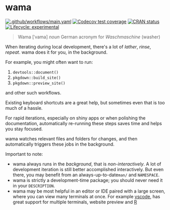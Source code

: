 # wama

<!-- badges: start -->
[![.github/workflows/main.yaml](https://github.com/maxheld83/wama/actions/workflows/main.yaml/badge.svg)](https://github.com/maxheld83/wama/actions/workflows/main.yaml)
[![Codecov test coverage](https://codecov.io/gh/maxheld83/wama/branch/master/graph/badge.svg)](https://codecov.io/gh/maxheld83/wama?branch=master)
[![CRAN status](https://www.r-pkg.org/badges/version/biblids)](https://CRAN.R-project.org/package=biblids)
[![Lifecycle: experimental](https://img.shields.io/badge/lifecycle-experimental-orange.svg)](https://lifecycle.r-lib.org/articles/stages.html#experimental)
<!-- badges: end -->

> Wama
> [ˈvama] *noun*
> German acronym for *Waschmaschine* (washer)

When iterating during local development, there's a lot of *lather*, *rinse*, *repeat*.
wama does it for you, in the background.

For example, you might often want to run:

1. `devtools::document()`
2. `pkgdown::build_site()`
3. `pkgdown::preview_site()`

and other such workflows.

Existing keyboard shortcuts are a great help, but sometimes even that is too much of a hassle.

For rapid iterations, especially on shiny apps or when polishing the documentation, automatically re-running these steps saves time and helps you stay focused.

wama watches relevant files and folders for changes, and then automatically triggers these jobs in the background.

Important to note:

- wama always runs in the *background*, that is *non-interactively*.
    A lot of development iteration is still better accomplished interactively.
    But even there, you may benefit from an always-up-to-date`man/` and `NAMESPACE`.
- wama is strictly a development-time package; you should never need it in your `DESCRIPTION`.
- wama may be most helpful in an editor or IDE paired with a large screen, where you can view many terminals at once.
    For example [vscode](http://code.visualstudio.com), has great support for multiple terminals, website preview and [R](https://marketplace.visualstudio.com/items?itemName=Ikuyadeu.r)
